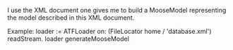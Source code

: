 I use the XML document one gives me to build a MooseModel representing the model described in this XML document.

Example:
loader := ATFLoader on: (FileLocator home / 'database.xml') readStream.
loader generateMooseModel